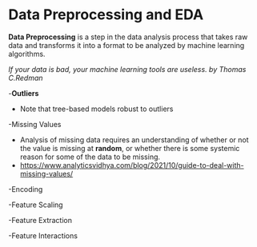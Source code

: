 # Data Preprocessing and EDA

**Data Preprocessing** is a step in the data analysis process that takes raw data and transforms it into a format to be analyzed by machine learning algorithms.

_If your data is bad, your machine learning tools are useless. by Thomas C.Redman_

-**Outliers**

 * Note that tree-based models robust to outliers

-Missing Values

 * Analysis of missing data requires an understanding of whether or not the value is missing at **random**, or whether there is some systemic reason for some of the data to be missing.
 * https://www.analyticsvidhya.com/blog/2021/10/guide-to-deal-with-missing-values/
 
-Encoding

-Feature Scaling

-Feature Extraction

-Feature Interactions


